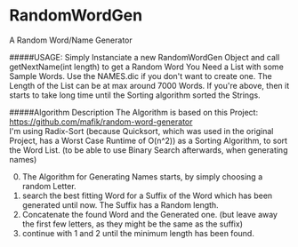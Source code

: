 # RandomWordGen
A Random Word/Name Generator

#####USAGE:
Simply Instanciate a new RandomWordGen Object and call getNextName(int length) to get a Random Word
You Need a List with some Sample Words. Use the NAMES.dic if you don't want to create one. 
The Length of the List can be at max around 7000 Words. If you're above, then it starts to take long time until the Sorting algorithm sorted the Strings.

#####Algorithm Description
The Algorithm is based on this Project: https://github.com/mafik/random-word-generator <br>
I'm  using Radix-Sort (because Quicksort, which was used in the original Project, has a Worst Case Runtime of O(n^2)) as a Sorting Algorithm, to sort the Word List. (to be able to use Binary Search afterwards, when generating names) 

0. The Algorithm for Generating Names starts, by simply choosing a random Letter.
1. search the best fitting Word for a Suffix of the Word which has been generated until now. The Suffix has a Random length.
2. Concatenate the found Word and the Generated one. (but leave away the first few letters, as they might be the same as the suffix)
3. continue with 1 and 2 until the minimum length has been found.
